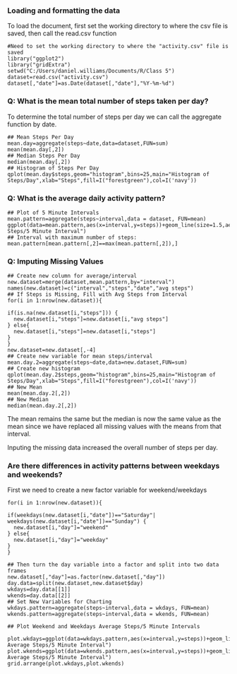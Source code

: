 ### Loading and formatting the data

To load the document, first set the working directory to where the csv file is saved, then call the read.csv function

```{r, echo=TRUE}
#Need to set the working directory to where the "activity.csv" file is saved
library("ggplot2")
library("gridExtra")
setwd("C:/Users/daniel.williams/Documents/R/Class 5")
dataset=read.csv("activity.csv")
dataset[,"date"]=as.Date(dataset[,"date"],"%Y-%m-%d")
```

### Q: What is the mean total number of steps taken per day? 

To determine the total number of steps per day we can call the aggregate function by date.

```{r, echo=TRUE}
## Mean Steps Per Day
mean.day=aggregate(steps~date,data=dataset,FUN=sum)
mean(mean.day[,2])
## Median Steps Per Day
median(mean.day[,2])
## Histogram of Steps Per Day
qplot(mean.day$steps,geom="histogram",bins=25,main="Histogram of Steps/Day",xlab="Steps",fill=I("forestgreen"),col=I('navy'))
```

### Q: What is the average daily activity pattern?

```{r, echo=TRUE}
## Plot of 5 Minute Intervals
mean.pattern=aggregate(steps~interval,data = dataset, FUN=mean)
ggplot(data=mean.pattern,aes(x=interval,y=steps))+geom_line(size=1.5,aes(colour=I("forestgreen")))+labs(title="Average Steps/5 Minute Interval")
## Interval with maximum number of steps:
mean.pattern[mean.pattern[,2]==max(mean.pattern[,2]),]
```

### Q: Imputing Missing Values

```{r,echo=TRUE}
## Create new column for average/interval
new.dataset=merge(dataset,mean.pattern,by="interval")
names(new.dataset)=c("interval","steps","date","avg steps")
## If Steps is Missing, Fill with Avg Steps from Interval
for(i in 1:nrow(new.dataset)){
  
if(is.na(new.dataset[i,"steps"])) {
  new.dataset[i,"steps"]=new.dataset[i,"avg steps"]
} else{
  new.dataset[i,"steps"]=new.dataset[i,"steps"]
} 
}
new.dataset=new.dataset[,-4]
## Create new variable for mean steps/interval
mean.day.2=aggregate(steps~date,data=new.dataset,FUN=sum)
## Create new histogram
qplot(mean.day.2$steps,geom="histogram",bins=25,main="Histogram of Steps/Day",xlab="Steps",fill=I("forestgreen"),col=I('navy'))
## New Mean
mean(mean.day.2[,2])
## New Median
median(mean.day.2[,2])
```
The mean remains the same but the median is now the same value as the mean since we have replaced all missing values with the means from that interval.

Inputing the missing data increased the overall number of steps per day.


### Are there differences in activity patterns between weekdays and weekends?

First we need to create a new factor variable for weekend/weekdays

```{r}
for(i in 1:nrow(new.dataset)){
  
if(weekdays(new.dataset[i,"date"])=="Saturday"| weekdays(new.dataset[i,"date"])=="Sunday") {
  new.dataset[i,"day"]="weekend"
} else{
  new.dataset[i,"day"]="weekday"
} 
}

## Then turn the day variable into a factor and split into two data frames
new.dataset[,"day"]=as.factor(new.dataset[,"day"])
day.data=split(new.dataset,new.dataset$day)
wkdays=day.data[[1]]
wkends=day.data[[2]]
## Set New Variables for Charting
wkdays.pattern=aggregate(steps~interval,data = wkdays, FUN=mean)
wkends.pattern=aggregate(steps~interval,data = wkends, FUN=mean)

## Plot Weekend and Weekdays Average Steps/5 Minute Intervals

plot.wkdays=ggplot(data=wkdays.pattern,aes(x=interval,y=steps))+geom_line(size=1.5,aes(colour=I("forestgreen")))+labs(title="Weekdays Average Steps/5 Minute Interval")
plot.wkends=ggplot(data=wkends.pattern,aes(x=interval,y=steps))+geom_line(size=1.5,aes(colour=I("forestgreen")))+labs(title="Weekends Average Steps/5 Minute Interval")
grid.arrange(plot.wkdays,plot.wkends)
```
